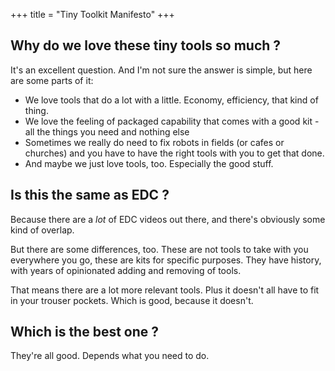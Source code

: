 +++
title = "Tiny Toolkit Manifesto"
+++

## Why do we love these tiny tools so much ?

It's an excellent question. And I'm not sure the answer is simple, but here are some parts of it:
- We love tools that do a lot with a little. Economy, efficiency, that kind of thing.
- We love the feeling of packaged capability that comes with a good kit - all the things you need and nothing else
- Sometimes we really do need to fix robots in fields (or cafes or churches) and you have to have the right tools with you to get that done.
- And maybe we just love tools, too. Especially the good stuff.

## Is this the same as EDC ?

Because there are a *lot* of EDC videos out there, and there's obviously some kind of overlap. 

But there are some differences, too. These are not tools to take with you everywhere you go, these are kits for specific purposes. 
They have history, with years of opinionated adding and removing of tools.

That means there are a lot more relevant tools. Plus it doesn't all have to fit in your trouser pockets. Which is good, because it doesn't.

## Which is the best one ? 

They're all good. Depends what you need to do.

